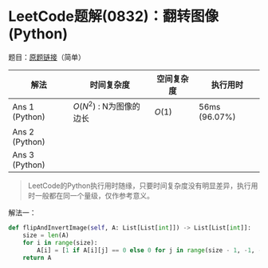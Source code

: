 # LeetCode题解(0832)：翻转图像(Python)

题目：[原题链接](https://leetcode-cn.com/problems/flipping-an-image/)（简单）

| 解法           | 时间复杂度               | 空间复杂度 | 执行用时      |
| -------------- | ------------------------ | ---------- | ------------- |
| Ans 1 (Python) | $O(N^2)$ : N为图像的边长 | $O(1)$     | 56ms (96.07%) |
| Ans 2 (Python) |                          |            |               |
| Ans 3 (Python) |                          |            |               |

>  LeetCode的Python执行用时随缘，只要时间复杂度没有明显差异，执行用时一般都在同一个量级，仅作参考意义。

解法一：

```python
def flipAndInvertImage(self, A: List[List[int]]) -> List[List[int]]:
    size = len(A)
    for i in range(size):
        A[i] = [1 if A[i][j] == 0 else 0 for j in range(size - 1, -1, -1)]
    return A
```
